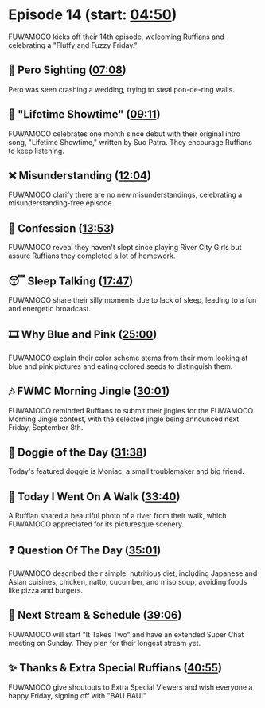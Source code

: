 # Episode 14 (start: [04:50](https://youtu.be/ydD-l-36UHk?t=04m50s))

FUWAMOCO kicks off their 14th episode, welcoming Ruffians and celebrating a "Fluffy and Fuzzy Friday."

## 👀 Pero Sighting ([07:08](https://youtu.be/ydD-l-36UHk?t=07m08s))

Pero was seen crashing a wedding, trying to steal pon-de-ring walls.

## 🎤 "Lifetime Showtime" ([09:11](https://youtu.be/ydD-l-36UHk?t=09m11s))

FUWAMOCO celebrates one month since debut with their original intro song, "Lifetime Showtime," written by Suo Patra. They encourage Ruffians to keep listening.

## ❌ Misunderstanding ([12:04](https://youtu.be/ydD-l-36UHk?t=12m04s))

FUWAMOCO clarify there are no new misunderstandings, celebrating a misunderstanding-free episode.

## 🙊 Confession ([13:53](https://youtu.be/ydD-l-36UHk?t=13m53s))

FUWAMOCO reveal they haven't slept since playing River City Girls but assure Ruffians they completed a lot of homework.

## 😴 Sleep Talking ([17:47](https://youtu.be/ydD-l-36UHk?t=17m47s))

FUWAMOCO share their silly moments due to lack of sleep, leading to a fun and energetic broadcast.

## 🎞️ Why Blue and Pink ([25:00](https://youtu.be/ydD-l-36UHk?t=25m00s))

FUWAMOCO explain their color scheme stems from their mom looking at blue and pink pictures and eating colored seeds to distinguish them.

## 🎶 FWMC Morning Jingle ([30:01](https://youtu.be/ydD-l-36UHk?t=30m01s))

FUWAMOCO reminded Ruffians to submit their jingles for the FUWAMOCO Morning Jingle contest, with the selected jingle being announced next Friday, September 8th.

## 🐶 Doggie of the Day ([31:38](https://youtu.be/ydD-l-36UHk?t=31m38s))

Today's featured doggie is Moniac, a small troublemaker and big friend.

## 🚶 Today I Went On A Walk ([33:40](https://youtu.be/ydD-l-36UHk?t=33m40s))

A Ruffian shared a beautiful photo of a river from their walk, which FUWAMOCO appreciated for its picturesque scenery.

## ❓ Question Of The Day ([35:01](https://youtu.be/ydD-l-36UHk?t=35m01s))

FUWAMOCO described their simple, nutritious diet, including Japanese and Asian cuisines, chicken, natto, cucumber, and miso soup, avoiding foods like pizza and burgers.

## 📅 Next Stream & Schedule ([39:06](https://youtu.be/ydD-l-36UHk?t=39m06s))

FUWAMOCO will start "It Takes Two" and have an extended Super Chat meeting on Sunday. They plan for their longest stream yet.

## ✨ Thanks & Extra Special Ruffians ([40:55](https://youtu.be/ydD-l-36UHk?t=40m55s))

FUWAMOCO give shoutouts to Extra Special Viewers and wish everyone a happy Friday, signing off with "BAU BAU!"
